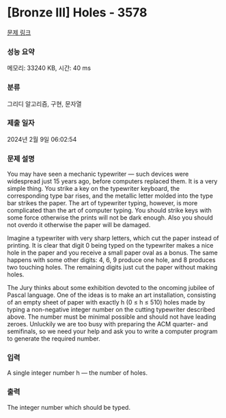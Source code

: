 # [Bronze III] Holes - 3578 

[문제 링크](https://www.acmicpc.net/problem/3578) 

### 성능 요약

메모리: 33240 KB, 시간: 40 ms

### 분류

그리디 알고리즘, 구현, 문자열

### 제출 일자

2024년 2월 9일 06:02:54

### 문제 설명

<p>You may have seen a mechanic typewriter — such devices were widespread just 15 years ago, before computers replaced them. It is a very simple thing. You strike a key on the typewriter keyboard, the corresponding type bar rises, and the metallic letter molded into the type bar strikes the paper. The art of typewriter typing, however, is more complicated than the art of computer typing. You should strike keys with some force otherwise the prints will not be dark enough. Also you should not overdo it otherwise the paper will be damaged.</p>

<p>Imagine a typewriter with very sharp letters, which cut the paper instead of printing. It is clear that digit 0 being typed on the typewriter makes a nice hole in the paper and you receive a small paper oval as a bonus. The same happens with some other digits: 4, 6, 9 produce one hole, and 8 produces two touching holes. The remaining digits just cut the paper without making holes.</p>

<p>The Jury thinks about some exhibition devoted to the oncoming jubilee of Pascal language. One of the ideas is to make an art installation, consisting of an empty sheet of paper with exactly h (0 ≤ h ≤ 510) holes made by typing a non-negative integer number on the cutting typewriter described above. The number must be minimal possible and should not have leading zeroes. Unluckily we are too busy with preparing the ACM quarter- and semifinals, so we need your help and ask you to write a computer program to generate the required number.</p>

### 입력 

 <p>A single integer number h — the number of holes.</p>

### 출력 

 <p>The integer number which should be typed.</p>


